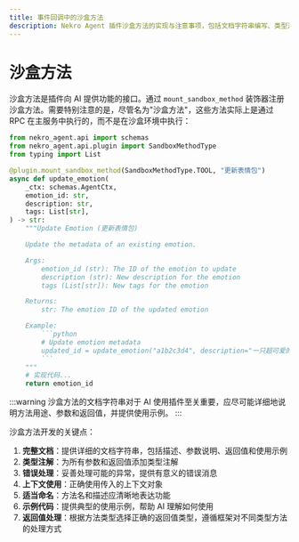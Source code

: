 ```yaml
---
title: 事件回调中的沙盒方法
description: Nekro Agent 插件沙盒方法的实现与注意事项，包括文档字符串编写、类型注解和错误处理
---
```


# 沙盒方法

沙盒方法是插件向 AI 提供功能的接口。通过 `mount_sandbox_method` 装饰器注册沙盒方法。需要特别注意的是，尽管名为"沙盒方法"，这些方法实际上是通过 RPC 在主服务中执行的，而不是在沙盒环境中执行：

````python
from nekro_agent.api import schemas
from nekro_agent.api.plugin import SandboxMethodType
from typing import List

@plugin.mount_sandbox_method(SandboxMethodType.TOOL, "更新表情包")
async def update_emotion(
    _ctx: schemas.AgentCtx,
    emotion_id: str,
    description: str,
    tags: List[str],
) -> str:
    """Update Emotion (更新表情包)

    Update the metadata of an existing emotion.

    Args:
        emotion_id (str): The ID of the emotion to update
        description (str): New description for the emotion
        tags (List[str]): New tags for the emotion

    Returns:
        str: The emotion ID of the updated emotion

    Example:
        ```python
        # Update emotion metadata
        updated_id = update_emotion("a1b2c3d4", description="一只超可爱的猫猫", tags=["可爱", "猫咪", "萌"])
        ```
    """
    # 实现代码...
    return emotion_id
````

:::warning
沙盒方法的文档字符串对于 AI 使用插件至关重要，应尽可能详细地说明方法用途、参数和返回值，并提供使用示例。
:::

沙盒方法开发的关键点：

1. **完整文档**：提供详细的文档字符串，包括描述、参数说明、返回值和使用示例
2. **类型注解**：为所有参数和返回值添加类型注解
3. **错误处理**：妥善处理可能的异常，提供有意义的错误消息
4. **上下文使用**：正确使用传入的上下文对象
5. **适当命名**：方法名和描述应清晰地表达功能
6. **示例代码**：提供典型的使用示例，帮助 AI 理解如何使用
7. **返回值处理**：根据方法类型选择正确的返回值类型，遵循框架对不同类型方法的处理方式 